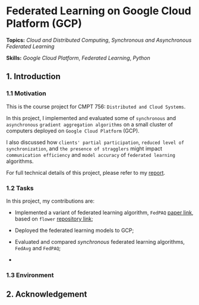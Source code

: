 # Federated Learning on Google Cloud Platform (GCP)

**Topics:** _Cloud and Distributed Computing_, _Synchronous and Asynchronous Federated Learning_

**Skills:** _Google Cloud Platform_, _Federated Learning_, _Python_

## 1. Introduction

### 1.1 Motivation

This is the course project for CMPT 756: `Distributed and Cloud Systems`.

In this project, I implemented and evaluated some of `synchronous` and `asynchronous` `gradient aggregation algorithms` on a small cluster of computers deployed on `Google Cloud Platform` (GCP).

I also discussed how `clients' partial participation`, `reduced level of synchronization`, and `the presence of stragglers` might impact `communication efficiency` and `model accuracy` of `federated learning` algorithms.

For full technical details of this project, please refer to my [report](FinalReport.pdf).

### 1.2 Tasks

In this project, my contributions are:

- Implemented a variant of federated learning algorithm, `FedPAQ` [paper link](https://arxiv.org/pdf/1909.13014.pdf), based on `flower` [repository link](https://github.com/adap/flower);

- Deployed the federated learning models to GCP;

- Evaluated and compared _synchronous_ federated learning algorithms, `FedAvg` and `FedPAQ`;

- 

### 1.3 Environment

## 2. Acknowledgement
